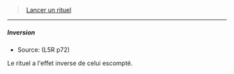 ﻿---
!GenericItem
Id: l5r_rituals_hd.md#inversion
ParentLink: l5r_rituals_hd.md#lancer-un-rituel
Name: Inversion
ParentName: Lancer un rituel
NameLevel: 5
Source: (L5R p72)
Attributes:
  Name: Inversion
  Markdown: >+
    ##### <!--Name-->Inversion<!--/Name-->


    - Source: <!--Source-->(L5R p72)<!--/Source-->


    Le rituel a l'effet inverse de celui escompté.

  Source: (L5R p72)
AttributesDictionary: >+
  Name: Inversion

  Markdown: >+

    ##### <!--Name-->Inversion<!--/Name-->





    - Source: <!--Source-->(L5R p72)<!--/Source-->





    Le rituel a l'effet inverse de celui escompté.



  Source: (L5R p72)

---
> [Lancer un rituel](hd_l5r_rituals.md)

---

##### Inversion

- Source: (L5R p72)

Le rituel a l'effet inverse de celui escompté.

